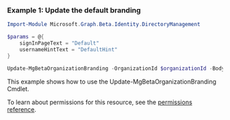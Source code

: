 ### Example 1: Update the default branding

```powershell
Import-Module Microsoft.Graph.Beta.Identity.DirectoryManagement

$params = @{
	signInPageText = "Default"
	usernameHintText = "DefaultHint"
}

Update-MgBetaOrganizationBranding -OrganizationId $organizationId -BodyParameter $params
```
This example shows how to use the Update-MgBetaOrganizationBranding Cmdlet.

To learn about permissions for this resource, see the [permissions reference](/graph/permissions-reference).

